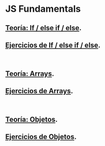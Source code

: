 # JS Fundamentals

## [Teoría: If / else if / else](./if_else/README.md#teoría-if--else-if--else).

## [Ejercicios de If / else if / else](./if_else/README.md#ejercicios-de-if--else-if--else).

<br>

## [Teoría: Arrays](./arrays/README.md#teoría-arrays).

## [Ejercicios de Arrays](./arrays/README.md#ejercicios-de-arrays).

<br>

## [Teoría: Objetos](./objects/README.md#¿qué-es-un-objeto).

## [Ejercicios de Objetos](./objects/README.md#ejercicios-de-objetos).
